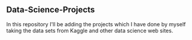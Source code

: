 ## Data-Science-Projects ##                     
In this repository I'll be adding the projects which I have done by myself taking the data sets from Kaggle and other data science web sites.                              


  
 
 
